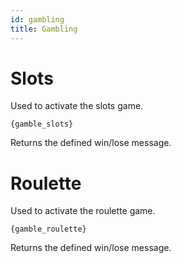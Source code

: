 ```yaml
---
id: gambling
title: Gambling
---
```


# Slots

Used to activate the slots game.

`{gamble_slots}`

Returns the defined win/lose message.

# Roulette

Used to activate the roulette game.

`{gamble_roulette}`

Returns the defined win/lose message.